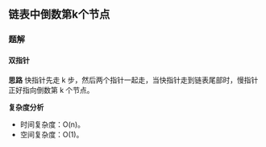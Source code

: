 ## 链表中倒数第k个节点
### 题解
#### 双指针
**思路**
快指针先走 k 步，然后两个指针一起走，当快指针走到链表尾部时，慢指针正好指向倒数第 k 个节点。

**复杂度分析**
+ 时间复杂度：O(n)。
+ 空间复杂度：O(1)。